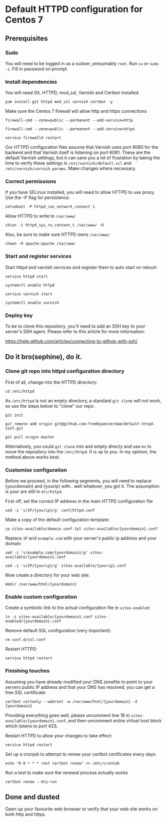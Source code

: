 # Default HTTPD configuration for Centos 7

## Prerequisites

### Sudo

You will need to be logged in as a sudoer, presumably `root`. Run `su` or `sudo -i`. Fill in password on prompt.

### Install dependencies

You will need Git, HTTPD, mod_ssl, Varnish and Certbot installed.

`yum install git httpd mod_ssl varnish certbot -y`


Make sure the Centos 7 firewall will allow http and https connections

`firewall-cmd --zone=public --permanent --add-service=http`

`firewall-cmd --zone=public --permanent --add-service=https`

`service firewalld restart`


Our HTTPD configuration files assume that Varnish uses port 8080 for the backend and that Varnish itself is listening on port 6081. These are the default Varnish settings, but it can save you a lot of frustation by taking the time to verify these settings in `/etc/varnish/default.vcl` and `/etc/varnish/varnish.params`. Make changes where necessary.

### Correct permissions


If you have SELinux installed, you will need to allow HTTPD to use proxy. Use the -P flag for persistence:

`setsebool -P httpd_can_network_connect 1`

Allow HTTPD to write to `/var/www/`

`chcon -t httpd_sys_rw_content_t /var/www/ -R`

Also, be sure to make sure HTTPD owns `/var/www/`

`chown -R apache:apache /var/www`

### Start and register services

Start httpd and varnish services and register them to auto start on reboot:

`service httpd start`

`systemctl enable httpd`

`service varnish start`

`systemctl enable varnish`

### Deploy key

To be to clone this repository, you'll need to add an SSH key to your server's SSH agent. Please refer to this article for more information:

https://help.github.com/articles/connecting-to-github-with-ssh/

## Do it bro(sephine), do it.

### Clone git repo into httpd configuration directory

First of all, change into the HTTPD directory:

`cd /etc/httpd`


As `/etc/httpd` is not an empty directory, a standard `git clone` will not work, so use the steps below to "clone" our repo:

`git init`

`git remote add origin git@github.com:freddyamsterdam/default-httpd-conf.git`

`git pull origin master`


Alternatively, you could `git clone` into and empty directy and use `mv` to move the repository into the `/etc/httpd`. It is up to you. In my opinion, the method above works best.

### Customise configuration

Before we proceed, in the following segments, you will need to replace {yourdomain} and {yourip} with.. well whatever, you got it. The assumption is your are still in `etc/httpd`.

First off, set the correct IP address in the main HTTPD configuration file

`sed -i 's/IP/{yourip}/g' conf/httpd.conf`

Make a copy of the default configuration template:

`cp sites-available/domain.conf.tpl sites-available/{yourdomain}.conf`


Replace `IP` and `example.com` with your server's public ip address and your domain:

`sed -i 's/example.com/{yourdomain}/g' sites-available/{yourdomain}.conf`

`sed -i 's/IP/{yourip}/g' sites-available/{yourip}.conf`


Now create a directory for your web site:

`mkdir /var/www/html/{yourdomain}`


### Enable custom configuration

Create a symbolic link to the actual configuration file in `sites-enabled`:

`ln -s sites-available/{yourdomain}.conf sites-enabled/{yourdomain}.conf`


Remove default SSL configuration (very important):

`rm conf.d/ssl.conf`


Restart HTTPD:

`service httpd restart`


### Finishing touches

Assuming you have already modified your DNS zonefile to point to your servers public IP address and that your DNS has resolved, you can get a free SSL certificate:

`certbot certonly --webroot -w /var/www/html/{yourdomain} -d {yourdomain}`

Providing everything goes well, please uncomment line 18 in `sites-available/{yourdomain}.conf`, and then uncomment entire virtual host block which listens to port 433.

Restart HTTPD to allow your changes to take effect:

`service httpd restart`

Set up a cronjob to attempt to renew your certbot certificates every days.

`echo "0 0 * * * root certbot renew" >> /etc/crontab`

Run a test to make sure the renewal process actually works

`certbot renew --dry-run`

## Done and dusted

Open up your favourite web browser to verify that your web site works on both http and https.
